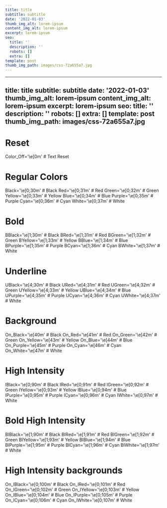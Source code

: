 ```yaml
---
title: title
subtitle: subtitle
date: '2022-01-03'
thumb_img_alt: lorem-ipsum
content_img_alt: lorem-ipsum
excerpt: lorem-ipsum
seo:
  title: ''
  description: ''
  robots: []
  extra: []
template: post
thumb_img_path: images/css-72a655a7.jpg
---
```

---
title: title
subtitle: subtitle
date: '2022-01-03'
thumb_img_alt: lorem-ipsum
content_img_alt: lorem-ipsum
excerpt: lorem-ipsum
seo:
  title: ''
  description: ''
  robots: []
  extra: []
template: post
thumb_img_path: images/css-72a655a7.jpg
---
# Reset

Color_Off='\e[0m' # Text Reset

# Regular Colors

Black='\e[0;30m' # Black
Red='\e[0;31m' # Red
Green='\e[0;32m' # Green
Yellow='\e[0;33m' # Yellow
Blue='\e[0;34m' # Blue
Purple='\e[0;35m' # Purple
Cyan='\e[0;36m' # Cyan
White='\e[0;37m' # White

# Bold

BBlack='\e[1;30m' # Black
BRed='\e[1;31m' # Red
BGreen='\e[1;32m' # Green
BYellow='\e[1;33m' # Yellow
BBlue='\e[1;34m' # Blue
BPurple='\e[1;35m' # Purple
BCyan='\e[1;36m' # Cyan
BWhite='\e[1;37m' # White

# Underline

UBlack='\e[4;30m' # Black
URed='\e[4;31m' # Red
UGreen='\e[4;32m' # Green
UYellow='\e[4;33m' # Yellow
UBlue='\e[4;34m' # Blue
UPurple='\e[4;35m' # Purple
UCyan='\e[4;36m' # Cyan
UWhite='\e[4;37m' # White

# Background

On_Black='\e[40m' # Black
On_Red='\e[41m' # Red
On_Green='\e[42m' # Green
On_Yellow='\e[43m' # Yellow
On_Blue='\e[44m' # Blue
On_Purple='\e[45m' # Purple
On_Cyan='\e[46m' # Cyan
On_White='\e[47m' # White

# High Intensity

IBlack='\e[0;90m' # Black
IRed='\e[0;91m' # Red
IGreen='\e[0;92m' # Green
IYellow='\e[0;93m' # Yellow
IBlue='\e[0;94m' # Blue
IPurple='\e[0;95m' # Purple
ICyan='\e[0;96m' # Cyan
IWhite='\e[0;97m' # White

# Bold High Intensity

BIBlack='\e[1;90m' # Black
BIRed='\e[1;91m' # Red
BIGreen='\e[1;92m' # Green
BIYellow='\e[1;93m' # Yellow
BIBlue='\e[1;94m' # Blue
BIPurple='\e[1;95m' # Purple
BICyan='\e[1;96m' # Cyan
BIWhite='\e[1;97m' # White

# High Intensity backgrounds

On_IBlack='\e[0;100m' # Black
On_IRed='\e[0;101m' # Red
On_IGreen='\e[0;102m' # Green
On_IYellow='\e[0;103m' # Yellow
On_IBlue='\e[0;104m' # Blue
On_IPurple='\e[0;105m' # Purple
On_ICyan='\e[0;106m' # Cyan
On_IWhite='\e[0;107m' # White

